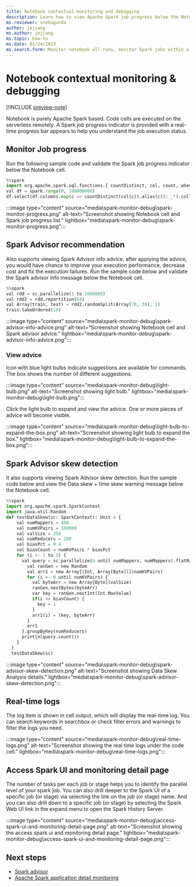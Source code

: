 ```yaml
---
title: Notebook contextual monitoring and debugging
description: Learn how to view Apache Spark job progress below the Notebook cell.
ms.reviewer: snehagunda
author: jejiang
ms.author: jejiang
ms.topic: how-to 
ms.date: 02/24/2023
ms.search.form: Monitor notebook all runs, monitor Spark jobs within a notebook 
---
```


# Notebook contextual monitoring & debugging

[!INCLUDE [preview-note](../includes/preview-note.md)]

Notebook is purely Apache Spark based. Code cells are executed on the serverless remotely. A Spark job progress indicator is provided with a real-time progress bar appears to help you understand the job execution status.

## Monitor Job progress 

Run the following sample code and validate the Spark job progress indicator below the Notebook cell.
 
 ```Python 
%%spark 
import org.apache.spark.sql.functions.{ countDistinct, col, count, when } 
val df = spark.range(0, 100000000) 
df.select(df.columns.map(c => countDistinct(col(c)).alias(c)): _*).collect
```

:::image type="content" source="media\spark-monitor-debug\spark-monitor-progress.png" alt-text="Screenshot showing Notebook cell and Spark job progress list." lightbox="media\spark-monitor-debug\spark-monitor-progress.png":::

## Spark Advisor recommendation 

Also supports viewing Spark Advisor info advice, after applying the advice, you would have chance to improve your execution performance, decrease cost and fix the execution failures. Run the sample code below and validate the Spark advisor info message below the Notebook cell.

```Python
%%spark
val rdd = sc.parallelize(1 to 1000000)
val rdd2 = rdd.repartition(64)
val Array(train, test) = rdd2.randomSplit(Array(70, 30), 1)
train.takeOrdered(10)
```

:::image type="content" source="media\spark-monitor-debug\spark-advisor-info-advice.png" alt-text="Screenshot showing Notebook cell and Spark advisor advice." lightbox="media\spark-monitor-debug\spark-advisor-info-advice.png":::

### View advice

Icon with blue light bulbs indicate suggestions are available for commands. The box shows the number of different suggestions.

:::image type="content" source="media\spark-monitor-debug\light-bulb.png" alt-text="Screenshot showing light bulb." lightbox="media\spark-monitor-debug\light-bulb.png":::

Click the light bulb to expand and view the advice. One or more pieces of advice will become visible.

:::image type="content" source="media\spark-monitor-debug\light-bulb-to-expand-the-box.png" alt-text="Screenshot showing light bulb to expand the box." lightbox="media\spark-monitor-debug\light-bulb-to-expand-the-box.png":::

## Spark Advisor skew detection

It also supports viewing Spark Advisor skew detection. Run the sample code below and view the Data skew + time skew warning message below the Notebook cell.

```Python
%%spark
import org.apache.spark.SparkContext
import java.util.Random
def testDataSkew(sc: SparkContext): Unit = {
    val numMappers = 400
    val numKVPairs = 100000
    val valSize = 256
    val numReducers = 200
    val biasPct = 0.4
    val biasCount = numKVPairs * biasPct
    for (i <- 1 to 2) {
      val query = sc.parallelize(0 until numMappers, numMappers).flatMap { p =>
        val ranGen = new Random
        val arr1 = new Array[(Int, Array[Byte])](numKVPairs)
        for (i <- 0 until numKVPairs) {
          val byteArr = new Array[Byte](valSize)
          ranGen.nextBytes(byteArr)
          var key = ranGen.nextInt(Int.MaxValue)
          if(i <= biasCount) {
            key = 1
          }
          arr1(i) = (key, byteArr)
        }
        arr1
      }.groupByKey(numReducers)
      println(query.count())
    }
  }
  testDataSkew(sc)
```

:::image type="content" source="media\spark-monitor-debug\spark-advisor-skew-detection.png" alt-text="Screenshot showing Data Skew Analysis details." lightbox="media\spark-monitor-debug\spark-advisor-skew-detection.png":::

## Real-time logs

The log item is shown in cell output, which will display the real-time log. You can search keywords in searchbox or check filter errors and warnings to filter the logs you need.

:::image type="content" source="media\spark-monitor-debug\real-time-logs.png" alt-text="Screenshot showing the real time logs under the code cell." lightbox="media\spark-monitor-debug\real-time-logs.png":::

## Access Spark UI and monitoring detail page
The number of tasks per each job or stage helps you to identify the parallel level of your spark job. You can also drill deeper to the Spark UI of a specific job (or stage) via selecting the link on the job (or stage) name. And you can also drill down to a specific job (or stage) by selecting the Spark Web UI link in the expand menu to open the Spark History Server.

:::image type="content" source="media\spark-monitor-debug\access-spark-ui-and-monitoring-detail-page.png" alt-text="Screenshot showing the access spark ui and monitoring detail page." lightbox="media\spark-monitor-debug\access-spark-ui-and-monitoring-detail-page.png":::

## Next steps

- [Spark advisor](spark-advisor-introduction.md)
- [Apache Spark application detail monitoring](spark-detail-monitoring.md)
